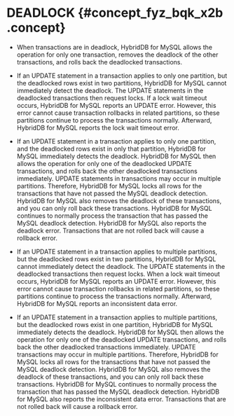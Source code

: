 # DEADLOCK {#concept_fyz_bqk_x2b .concept}

-   When transactions are in deadlock, HybridDB for MySQL allows the operation for only one transaction, removes the deadlock of the other transactions, and rolls back the deadlocked transactions.

-   If an UPDATE statement in a transaction applies to only one partition, but the deadlocked rows exist in two partitions, HybridDB for MySQL cannot immediately detect the deadlock. The UPDATE statements in the deadlocked transactions then request locks. If a lock wait timeout occurs, HybridDB for MySQL reports an UPDATE error. However, this error cannot cause transaction rollbacks in related partitions, so these partitions continue to process the transactions normally. Afterward, HybridDB for MySQL reports the lock wait timeout error.

-   If an UPDATE statement in a transaction applies to only one partition, and the deadlocked rows exist in only that partition, HybridDB for MySQL immediately detects the deadlock. HybridDB for MySQL then allows the operation for only one of the deadlocked UPDATE transactions, and rolls back the other deadlocked transactions immediately. UPDATE statements in transactions may occur in multiple partitions. Therefore, HybridDB for MySQL locks all rows for the transactions that have not passed the MySQL deadlock detection. HybridDB for MySQL also removes the deadlock of these transactions, and you can only roll back these transactions. HybridDB for MySQL continues to normally process the transaction that has passed the MySQL deadlock detection. HybridDB for MySQL also reports the deadlock error. Transactions that are not rolled back will cause a rollback error.

-   If an UPDATE statement in a transaction applies to multiple partitions, but the deadlocked rows exist in two partitions, HybridDB for MySQL cannot immediately detect the deadlock. The UPDATE statements in the deadlocked transactions then request locks. When a lock wait timeout occurs, HybridDB for MySQL reports an UPDATE error. However, this error cannot cause transaction rollbacks in related partitions, so these partitions continue to process the transactions normally. Afterward, HybridDB for MySQL reports an inconsistent data error.

-   If an UPDATE statement in a transaction applies to multiple partitions, but the deadlocked rows exist in one partition, HybridDB for MySQL immediately detects the deadlock. HybridDB for MySQL then allows the operation for only one of the deadlocked UPDATE transactions, and rolls back the other deadlocked transactions immediately. UPDATE transactions may occur in multiple partitions. Therefore, HybridDB for MySQL locks all rows for the transactions that have not passed the MySQL deadlock detection. HybridDB for MySQL also removes the deadlock of these transactions, and you can only roll back these transactions. HybridDB for MySQL continues to normally process the transaction that has passed the MySQL deadlock detection. HybridDB for MySQL also reports the inconsistent data error. Transactions that are not rolled back will cause a rollback error.


